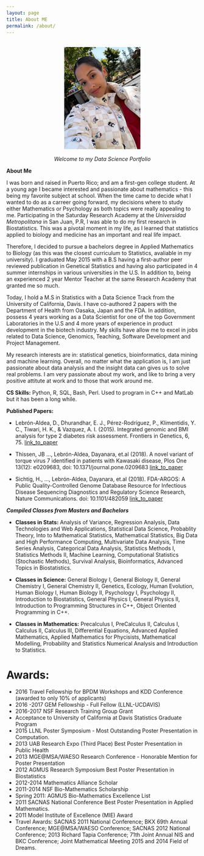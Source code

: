 ```yaml
---
layout: page
title: About ME
permalink: /about/
---
```

<div align="center">
  <br>
  <img src="/images/dayanara.jpg" alt="mypicture" width="200"/>
  <br>  
  <p align="center">
    <i>Welcome to my Data Science Portfolio</i>
  </p>
</div>

<script src="https://static.elfsight.com/platform/platform.js" async></script>
<div class="elfsight-app-5d27afef-d9b8-4557-b828-a118b862d794" data-elfsight-app-lazy></div>

**About Me**

I was born and raised in Puerto Rico; and am a first-gen college student.  At a young age I became interested and passionate about mathematics - this being my favorite subject at school.  When the time came to decide what I wanted to do as a carreer going forward, my decisions where to study either Mathematics or Psychology as both topics were really appealing to me.  Participating in the Saturday Research Academy at the _Universidad Metropolitana_ in San Juan, P.R, I was able to do my first research in Biostatistics.  This was a pivotal moment in my life, as I learned that statistics applied to biology and medicine has an important and real life impact.

Therefore, I decided to pursue a bachelors degree in Applied Mathematics to Biology (as this was the closest curriculum to Statistics, avaliable in my university).  I graduated  May 2015 with a B.S having a first-author peer reviewed publication in Genetical Statistics and having also participated in 4 summer internships in various universities in the U.S.  In addition to, being an experienced 2 year Mentor Teacher at the same Research Academy that granted me so much.

Today, I hold a M.S in Statistics with a Data Science Track from the University of California, Davis. I have co-authored 2 papers with the Department of Health from Oasaka, Japan and the FDA.  In addition, possess 4 years working as a Data Scientist for one of the top Government Laboratories in the U.S and 4 more years of experience in product development in the biotech industry.  My skills have allow me to excel in jobs related to Data Science, Genomics, Teaching, Software Development and Project Management. 

My research interests are in: statistical genetics, bioinformatics, data mining and machine learning.  Overall, no matter what the application is, I am just passionate about data analysis and the insight data can gives us to solve real problems.  I am very passionate about my work, and like to bring a very positive attitute at work and to those that work around me.

**CS Skills:** Python, R, SQL, Bash, Perl.  Used to program in C++ and MatLab but it has been a long while. 

**Published Papers:**

- Lebrón-Aldea, D., Dhurandhar, E. J., Pérez-Rodríguez, P., Klimentidis, Y. C., Tiwari, H. K., & Vazquez, A. I. (2015). Integrated genomic and BMI analysis for type 2 diabetes risk assessment. Frontiers in Genetics, 6, 75. [link_to_paper]( http://doi.org/10.3389/fgene.2015.00075)

- Thissen, JB …, Lebrón-Aldea, Dayanara, et.al (2018). A novel variant of torque virus 7 identified in patients with Kawasaki disease, Plos One 13(12): e0209683, doi: 10.1371/journal.pone.0209683 [link_to_paper](https://journals.plos.org/plosone/article/file?id=10.1371/journal.pone.0209683&type=printable) 

- Sichtig, H., …, Lebrón-Aldea, Dayanara, et.al (2018). FDA-ARGOS: A Public Quality-Controlled Genome Database Resource for Infectious Disease Sequencing Diagnostics and Regulatory Science Research, Nature Communications. doi: 10.1101/482059 [link_to_paper](https://www.biorxiv.org/content/early/2018/11/29/482059?utm_source=Nature_website&utm_medium=Website_links&utm_content=SamZim-Nature-Nature_Comms-Multidisciplinary-Global&utm_campaign=NATCOMMS_AWA_NC-UNDER-CONSID)

***Compiled Classes from Masters and Bachelors*** 

- **Classes in Stats:**
Analysis of Variance, Regression Analysis, Data Technologies and Web Applications, Statistical Data Science, Probablity Theory, Into to Mathematical Statistics, Mathematical Statistics, Big Data and High Performance Computing, Multivariate Data Analysis, Time Series Analysis, Categorical Data Analysis, Statistics Methods I, Statistics Methods II, Machine Learning, Computational Statistics (Stochastic Methods), Survival Analysis, Bioinformatics, Advanced Topics in Biostatistics.

- **Classes in Science:** 
General Biology I, General Biology II, General Chemistry I, General Chemistry II, Genetics, Ecology, Human Evolution, Human Biology I, Human Biology II, Psychology I, Psychology II, Introduction to Biostatistics, General Physics I, General Physics II, Introduction to Programming Structures in C++, Object Oriented Programming in C++. 

- **Classes in Mathematics:**
Precalculus I, PreCalculus II, Calculus I, Calculus II, Calculus III, Differential Equations, Advanced Applied Mathematics, Applied Mathematics for Phycisists, Mathematical Modelling, Probability and Statistics Numerical Analysis and Introduction to Statistics.

# Awards:
- 2016 Travel Fellowship for BPDM Workshops and KDD Conference (awarded to only 10% of applicants)
- 2016 -2017 GEM Fellowship - Full Fellow (LLNL-UCDAVIS)
- 2016-2017 NSF Research Training Group Grant
- Acceptance to University of California at Davis Statistics Graduate Program
- 2015 LLNL Poster Symposium - Most Outstanding Poster Presentation in Computation.
- 2013 UAB Research Expo (Third Place) Best Poster Presentation in Public Health
- 2013 MGE@MSA/WAESO Research Conference - Honorable Mention for Poster Presentation
- 2012 AGMUS Research Symposium Best Poster Presentation in Biostatistics
- 2012-2014 Mathematics Alliance Scholar
- 2011-2014 NSF Bio-Mathematics Scholarship
- Spring 2011: AGMUS Bio-Mathematics Excellence List
- 2011 SACNAS National Conference Best Poster Presentation in Applied Mathematics.
- 2011 Model Institute of Excellence (MIE) Award
- Travel Awards: SACNAS 2011 National Conference; BKX 69th Annual Conference; MGE@MSA/WAESO
Conference; SACNAS 2012 National Conference; 2013 Richard Tapia Conference; 71th Joint Annual NIS and
BKC Conference; Joint Mathematical Meeting 2015 and 2014 Field of Dreams.
